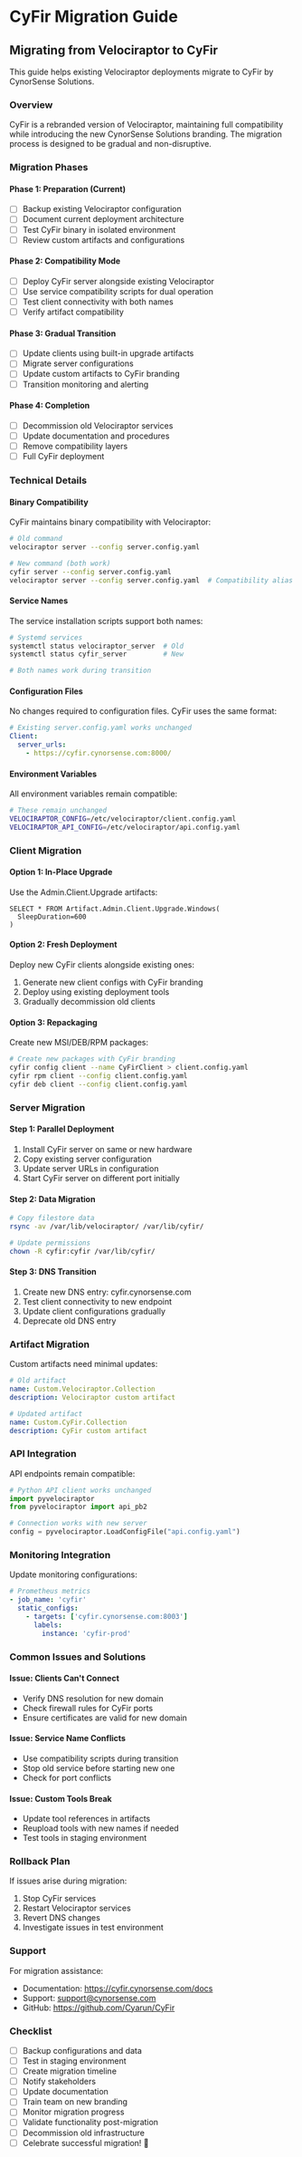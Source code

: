 # CyFir Migration Guide

## Migrating from Velociraptor to CyFir

This guide helps existing Velociraptor deployments migrate to CyFir by CynorSense Solutions.

### Overview

CyFir is a rebranded version of Velociraptor, maintaining full compatibility while introducing the new CynorSense Solutions branding. The migration process is designed to be gradual and non-disruptive.

### Migration Phases

#### Phase 1: Preparation (Current)
- [ ] Backup existing Velociraptor configuration
- [ ] Document current deployment architecture
- [ ] Test CyFir binary in isolated environment
- [ ] Review custom artifacts and configurations

#### Phase 2: Compatibility Mode
- [ ] Deploy CyFir server alongside existing Velociraptor
- [ ] Use service compatibility scripts for dual operation
- [ ] Test client connectivity with both names
- [ ] Verify artifact compatibility

#### Phase 3: Gradual Transition
- [ ] Update clients using built-in upgrade artifacts
- [ ] Migrate server configurations
- [ ] Update custom artifacts to CyFir branding
- [ ] Transition monitoring and alerting

#### Phase 4: Completion
- [ ] Decommission old Velociraptor services
- [ ] Update documentation and procedures
- [ ] Remove compatibility layers
- [ ] Full CyFir deployment

### Technical Details

#### Binary Compatibility

CyFir maintains binary compatibility with Velociraptor:

```bash
# Old command
velociraptor server --config server.config.yaml

# New command (both work)
cyfir server --config server.config.yaml
velociraptor server --config server.config.yaml  # Compatibility alias
```

#### Service Names

The service installation scripts support both names:

```bash
# Systemd services
systemctl status velociraptor_server  # Old
systemctl status cyfir_server         # New

# Both names work during transition
```

#### Configuration Files

No changes required to configuration files. CyFir uses the same format:

```yaml
# Existing server.config.yaml works unchanged
Client:
  server_urls:
    - https://cyfir.cynorsense.com:8000/
```

#### Environment Variables

All environment variables remain compatible:

```bash
# These remain unchanged
VELOCIRAPTOR_CONFIG=/etc/velociraptor/client.config.yaml
VELOCIRAPTOR_API_CONFIG=/etc/velociraptor/api.config.yaml
```

### Client Migration

#### Option 1: In-Place Upgrade

Use the Admin.Client.Upgrade artifacts:

```vql
SELECT * FROM Artifact.Admin.Client.Upgrade.Windows(
  SleepDuration=600
)
```

#### Option 2: Fresh Deployment

Deploy new CyFir clients alongside existing ones:

1. Generate new client configs with CyFir branding
2. Deploy using existing deployment tools
3. Gradually decommission old clients

#### Option 3: Repackaging

Create new MSI/DEB/RPM packages:

```bash
# Create new packages with CyFir branding
cyfir config client --name CyFirClient > client.config.yaml
cyfir rpm client --config client.config.yaml
cyfir deb client --config client.config.yaml
```

### Server Migration

#### Step 1: Parallel Deployment

1. Install CyFir server on same or new hardware
2. Copy existing server configuration
3. Update server URLs in configuration
4. Start CyFir server on different port initially

#### Step 2: Data Migration

```bash
# Copy filestore data
rsync -av /var/lib/velociraptor/ /var/lib/cyfir/

# Update permissions
chown -R cyfir:cyfir /var/lib/cyfir/
```

#### Step 3: DNS Transition

1. Create new DNS entry: cyfir.cynorsense.com
2. Test client connectivity to new endpoint
3. Update client configurations gradually
4. Deprecate old DNS entry

### Artifact Migration

Custom artifacts need minimal updates:

```yaml
# Old artifact
name: Custom.Velociraptor.Collection
description: Velociraptor custom artifact

# Updated artifact  
name: Custom.CyFir.Collection
description: CyFir custom artifact
```

### API Integration

API endpoints remain compatible:

```python
# Python API client works unchanged
import pyvelociraptor
from pyvelociraptor import api_pb2

# Connection works with new server
config = pyvelociraptor.LoadConfigFile("api.config.yaml")
```

### Monitoring Integration

Update monitoring configurations:

```yaml
# Prometheus metrics
- job_name: 'cyfir'
  static_configs:
    - targets: ['cyfir.cynorsense.com:8003']
      labels:
        instance: 'cyfir-prod'
```

### Common Issues and Solutions

#### Issue: Clients Can't Connect
- Verify DNS resolution for new domain
- Check firewall rules for CyFir ports
- Ensure certificates are valid for new domain

#### Issue: Service Name Conflicts
- Use compatibility scripts during transition
- Stop old service before starting new one
- Check for port conflicts

#### Issue: Custom Tools Break
- Update tool references in artifacts
- Reupload tools with new names if needed
- Test tools in staging environment

### Rollback Plan

If issues arise during migration:

1. Stop CyFir services
2. Restart Velociraptor services
3. Revert DNS changes
4. Investigate issues in test environment

### Support

For migration assistance:
- Documentation: https://cyfir.cynorsense.com/docs
- Support: support@cynorsense.com
- GitHub: https://github.com/Cyarun/CyFir

### Checklist

- [ ] Backup configurations and data
- [ ] Test in staging environment
- [ ] Create migration timeline
- [ ] Notify stakeholders
- [ ] Update documentation
- [ ] Train team on new branding
- [ ] Monitor migration progress
- [ ] Validate functionality post-migration
- [ ] Decommission old infrastructure
- [ ] Celebrate successful migration! 🎉